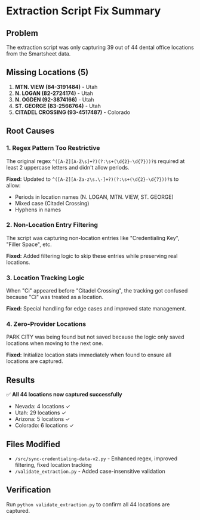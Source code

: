 # Extraction Script Fix Summary

## Problem
The extraction script was only capturing 39 out of 44 dental office locations from the Smartsheet data.

## Missing Locations (5)
1. **MTN. VIEW (84-3191484)** - Utah
2. **N. LOGAN (82-2724174)** - Utah  
3. **N. OGDEN (92-3874166)** - Utah
4. **ST. GEORGE (83-2566764)** - Utah
5. **CITADEL CROSSING (93-4517487)** - Colorado

## Root Causes

### 1. Regex Pattern Too Restrictive
The original regex `^([A-Z][A-Z\s]+?)(?:\s+(\d{2}-\d{7}))?$` required at least 2 uppercase letters and didn't allow periods.

**Fixed:** Updated to `^([A-Z][A-Za-z\s.\-]+?)(?:\s+(\d{2}-\d{7}))?$` to allow:
- Periods in location names (N. LOGAN, MTN. VIEW, ST. GEORGE)
- Mixed case (Citadel Crossing)
- Hyphens in names

### 2. Non-Location Entry Filtering
The script was capturing non-location entries like "Credentialing Key", "Filler Space", etc.

**Fixed:** Added filtering logic to skip these entries while preserving real locations.

### 3. Location Tracking Logic
When "Ci" appeared before "Citadel Crossing", the tracking got confused because "Ci" was treated as a location.

**Fixed:** Special handling for edge cases and improved state management.

### 4. Zero-Provider Locations
PARK CITY was being found but not saved because the logic only saved locations when moving to the next one.

**Fixed:** Initialize location stats immediately when found to ensure all locations are captured.

## Results
✅ **All 44 locations now captured successfully**
- Nevada: 4 locations ✓
- Utah: 29 locations ✓  
- Arizona: 5 locations ✓
- Colorado: 6 locations ✓

## Files Modified
- `/src/sync-credentialing-data-v2.py` - Enhanced regex, improved filtering, fixed location tracking
- `/validate_extraction.py` - Added case-insensitive validation

## Verification
Run `python validate_extraction.py` to confirm all 44 locations are captured.